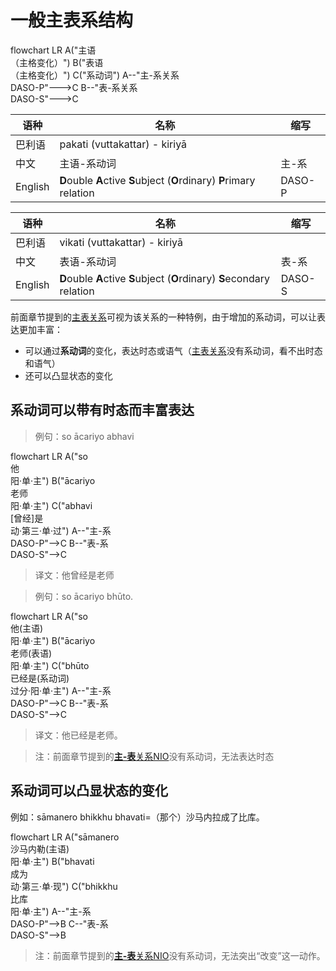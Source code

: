 # 一般主表系结构

<div class="mermaid">
flowchart LR
A("主语<br>（主格变化）")
B("表语<br>（主格变化）")
C("系动词")
A--"主-系关系<br>DASO-P"--->C
B--"表-系关系<br>DASO-S"--->C
</div>


|语种|名称|缩写 |
|-|-|-|
|巴利语|pakati \(vuttakattar\) - kiriyā||
|中文|主语-系动词|主-系|
|English|**D**ouble **A**ctive **S**ubject (**O**rdinary) **P**rimary relation|DASO-P|

|语种|名称|缩写 |
|-|-|-|
|巴利语|vikati \(vuttakattar\) - kiriyā||
|中文|表语-系动词|表-系|
|English|**D**ouble **A**ctive **S**ubject (**O**rdinary) **S**econdary relation|DASO-S|

前面章节提到的[主表关系](nom-nio.md)可视为该关系的一种特例，由于增加的系动词，可以让表达更加丰富：
- 可以通过**系动词**的变化，表达时态或语气（[主表关系](nom-nio.md)没有系动词，看不出时态和语气）
- 还可以凸显状态的变化
## 系动词可以带有时态而丰富表达
>例句：so ācariyo abhavi

<div class="mermaid">
flowchart LR
A("so<br>他<br>阳·单·主")
B("ācariyo<br>老师<br>阳·单·主")
C("abhavi<br>[曾经]是<br>动·第三·单·过")
A--"主-系<br>DASO-P"-->C
B--"表-系<br>DASO-S"-->C
</div>

>译文：他曾经是老师

>例句：so ācariyo bhūto.
<div class="mermaid">
flowchart LR
A("so<br>他(主语)<br>阳·单·主")
B("ācariyo<br>老师(表语)<br>阳·单·主")
C("bhūto<br>已经是(系动词)<br>过分·阳·单·主")
A--"主-系<br>DASO-P"-->C
B--"表-系<br>DASO-S"-->C
</div>

>译文：他已经是老师。

>注：前面章节提到的[**主-表**关系NIO](nom-nio.md)没有系动词，无法表达时态

## 系动词可以凸显状态的变化
 例如：sāmanero bhikkhu bhavati=（那个）沙马内拉成了比库。

<div class="mermaid">
flowchart LR
A("sāmanero<br>沙马内勒(主语)<br>阳·单·主")
B("bhavati<br>成为<br>动·第三·单·现")
C("bhikkhu<br>比库<br>阳·单·主")
A--"主-系<br>DASO-P"-->B
C--"表-系<br>DASO-S"-->B
</div>

>注：前面章节提到的[**主-表**关系NIO](nom-nio.md)没有系动词，无法突出“改变”这一动作。

